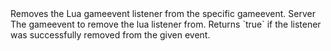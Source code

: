 <function name="RemoveListener" parent="gameevent" type="libraryfunc">
	<description>
		Removes the Lua gameevent listener from the specific gameevent.
		<added version="0.1"></added>
	</description>
	<realm>Server</realm>
	<args>
		<arg name="gameevent" type="string" default="nil">The gameevent to remove the lua listener from.</arg>
	</args>
	<rets>
		<ret name="success" type="boolean">Returns `true` if the listener was successfully removed from the given event.</ret>
	</rets>
</function>